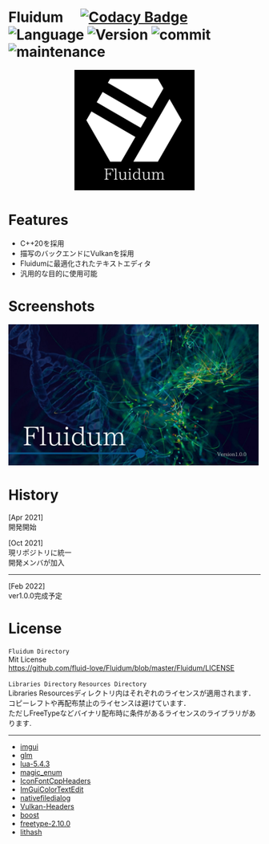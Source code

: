 # Fluidum　 [![Codacy Badge](https://app.codacy.com/project/badge/Grade/1931d3bffb9448d2906a48f64c17dafa)](https://www.codacy.com/gh/fluid-love/Fluidum/dashboard?utm_source=github.com&amp;utm_medium=referral&amp;utm_content=fluid-love/Fluidum&amp;utm_campaign=Badge_Grade) ![Language](https://img.shields.io/badge/Language-C%2B%2B20-red) ![Version](https://img.shields.io/badge/Version-%CE%B2-blue) ![commit](https://img.shields.io/github/last-commit/fluid-love/Fluidum?color=greenyellow) ![maintenance](https://img.shields.io/maintenance/yes/2022?color=gold)

  
  
<p align="center">
<img src="https://github.com/fluid-love/Fluidum/blob/master/Document/Screenshots/logo_white.png" width="240mm">
<p/>

# Features

- C++20を採用
- 描写のバックエンドにVulkanを採用
- Fluidumに最適化されたテキストエディタ
- 汎用的な目的に使用可能


# Screenshots

<img src="https://github.com/fluid-love/Fluidum/blob/master/Document/Screenshots/title.jpg" width="500mm">

# History

[Apr 2021]  
開発開始  

[Oct 2021]  
現リポジトリに統一  
開発メンバが加入

---

[Feb 2022]  
ver1.0.0完成予定


# License

```Fluidum Directory```  
Mit License  
https://github.com/fluid-love/Fluidum/blob/master/Fluidum/LICENSE

```Libraries Directory```  ```Resources Directory```  
Libraries Resourcesディレクトリ内はそれぞれのライセンスが適用されます．  
コピーレフトや再配布禁止のライセンスは避けています．  
ただしFreeTypeなどバイナリ配布時に条件があるライセンスのライブラリがあります.  

---

- [imgui](https://github.com/ocornut/imgui)  
- [glm](https://github.com/g-truc/glm)  
- [lua-5.4.3](https://www.lua.org/)  
- [magic_enum](https://github.com/Neargye/magic_enum)  
- [IconFontCppHeaders](https://github.com/juliettef/IconFontCppHeaders)  
- [ImGuiColorTextEdit](https://github.com/BalazsJako/ImGuiColorTextEdit)  
- [nativefiledialog](https://github.com/mlabbe/nativefiledialog)  
- [Vulkan-Headers](https://github.com/KhronosGroup/Vulkan-Headers)  
- [boost](https://github.com/boostorg/boost)  
- [freetype-2.10.0](https://www.freetype.org/)  
- [lithash](https://github.com/fluid-love/Fluidum/tree/master/Libraries/lithash)  
